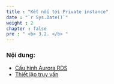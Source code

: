 ```yaml
---
title : "Kết nối tới Private instance"
date : "`r Sys.Date()`"
weight : 2
chapter : false
pre : " <b> 3.2. </b> "
---
```


### Nội dung:
   - [Cấu hình Aurora RDS](./3.2.1-setuptheaurorardsconfig/)
   - [Thiết lập truy vấn](./3.2.2-queryfortheaurorards/)
